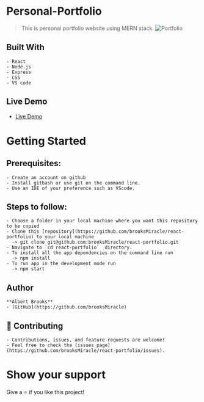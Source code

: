 # Personal-Portfolio
  > This is personal portfolio website using MERN stack.
  ![Portfolio](https://github.com/brooksMiracle/react-portfolio/src/assets/show.png)

  ## Built With
    - React
    - Node.js
    - Express
    - CSS
    - VS code

  ## Live Demo
  - [Live Demo](https://brooksMiracle.netlify.app/)

# Getting Started
  ## Prerequisites:
    - Create an account on github
    - Install gitbash or use git on the command line.
    - Use an IDE of your preference such as VScode.

  ## Steps to follow:
    - Choose a folder in your local machine where you want this repository to be copied
    - Clone this [repository](https://github.com/brooksMiracle/react-portfolio) to your local machine 
      -> git clone git@github.com:brooksMiracle/react-portfolio.git
    - Navigate to `cd react-portfolio`  directory.
    - To install all the app dependencies on the command line run
      -> npm install
    - To run app in the development mode run 
      -> npm start

  ## Author
    **Albert Brooks**
    - [GitHub](https://github.com/brooksMiracle)

  ## 🤝 Contributing
    - Contributions, issues, and feature requests are welcome!
    - Feel free to check the [issues page](https://github.com/brooksMiracle/react-portfolio/issues).

# Show your support
  Give a ⭐ if you like this project!